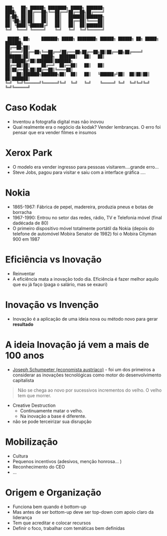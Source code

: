 ```
███╗   ██╗ ██████╗ ████████╗ █████╗ ███████╗                                 
████╗  ██║██╔═══██╗╚══██╔══╝██╔══██╗██╔════╝                                 
██╔██╗ ██║██║   ██║   ██║   ███████║███████╗                                 
██║╚██╗██║██║   ██║   ██║   ██╔══██║╚════██║                                 
██║ ╚████║╚██████╔╝   ██║   ██║  ██║███████║                                 
╚═╝  ╚═══╝ ╚═════╝    ╚═╝   ╚═╝  ╚═╝╚══════╝                                 
                                                                             
 █████╗ ██╗     ███████╗ █████╗ ████████╗ ██████╗ ██████╗ ██╗ █████╗ ███████╗
██╔══██╗██║     ██╔════╝██╔══██╗╚══██╔══╝██╔═══██╗██╔══██╗██║██╔══██╗██╔════╝
███████║██║     █████╗  ███████║   ██║   ██║   ██║██████╔╝██║███████║███████╗
██╔══██║██║     ██╔══╝  ██╔══██║   ██║   ██║   ██║██╔══██╗██║██╔══██║╚════██║
██║  ██║███████╗███████╗██║  ██║   ██║   ╚██████╔╝██║  ██║██║██║  ██║███████║
╚═╝  ╚═╝╚══════╝╚══════╝╚═╝  ╚═╝   ╚═╝    ╚═════╝ ╚═╝  ╚═╝╚═╝╚═╝  ╚═╝╚══════╝
```                                                                             


# Caso Kodak
- Inventou a fotografia digital mas não inovou
- Qual realmente era o negócio da kodak? Vender lembranças. O erro foi pensar que era vender filmes e insumos

# Xerox Park
- O modelo era vender ingresso para pessoas visitarem....grande erro...
- Steve Jobs, pagou para visitar e saiu com a interface gráfica ....

# Nokia
- 1865-1967: Fábrica de pepel, madereira, produzia pneus e botas de borracha
-	1967-1990: Entrou no setor das redes, rádio, TV e Telefonia móvel (final dadécada de 80)
  - O primeiro dispositivo móvel totalmente portátil da Nokia (depois do telefone de automóvel Mobira Senator de 1982) foi o Mobira Cityman 900 em 1987

# Eficiência vs Inovação
- Reinventar
- A eficiência mata a inovação todo dia. Eficiência é fazer melhor aquilo que eu já faço (paga o salário, mas se exauri)

# Inovação vs Invenção
- Inovação é a aplicação de uma ideia nova ou método novo para gerar **resultado**

# A ideia Inovação já vem a mais de 100 anos
- [Joseph Schumpeter (economista austríaco)](https://pt.wikipedia.org/wiki/Joseph_Schumpeter) - foi um dos primeiros a considerar as inovações tecnológicas como motor do desenvolvimento capitalista
> Não se chega ao novo por sucessivos incrementos do velho. O velho tem que morrer.
  - Creative Destruction
    - Continuamente matar o velho.
    - Na inovação a base é diferente.
  - não se pode terceirizar sua disrupção

# Mobilização
- Cultura
- Pequenos incentivos (adesivos, menção honrosa... )
- Reconhecimento do CEO
- ...

# Origem e Organização
- Funciona bem quando é bottom-up
- Mas antes de ser bottom-up deve ser top-down com apoio claro da liderança
- Tem que acreditar e colocar recursos
- Definir o foco, trabalhar com temáticas bem definidas
